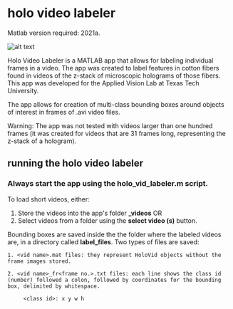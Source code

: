 # holo video labeler


Matlab version required: 2021a.

![alt text](https://github.com/alexandresoaresilva/holo_vid_label/blob/docs/UI.png)

Holo Video Labeler is a MATLAB app that allows for labeling individual frames in a video. The app was created to label features in cotton fibers found in videos of the z-stack of microscopic holograms of those fibers. This app was developed for the Applied Vision Lab at Texas Tech University.

The app allows for creation of multi-class bounding boxes around objects of interest in frames of .avi video files.

Warning: The app was not tested with videos larger than one hundred frames (it was created for videos that are 31 frames long, representing the z-stack of a hologram).

## running the holo video labeler

### Always start the app using the holo_vid_labeler.m script.

To load short videos, either:

1. Store the videos into the app's folder **\_videos**
    OR
2. Select videos from a folder using the **select video (s)** button.

Bounding boxes are saved inside the the folder where the labeled videos are, in a directory called **label_files**. Two types of files are saved:

    1. <vid name>.mat files: they represent HoloVid objects without the frame images stored.
    
    2. <vid name>_fr<frame no.>.txt files: each line shows the class id (number) followed a colon, followed by coordinates for the bounding box, delimited by whitespace.
    	
    	 <class id>: x y w h

